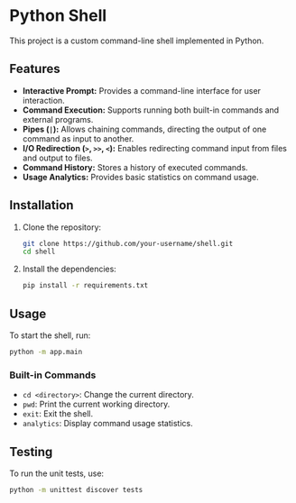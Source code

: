 # Python Shell

This project is a custom command-line shell implemented in Python.

## Features

*   **Interactive Prompt:** Provides a command-line interface for user interaction.
*   **Command Execution:** Supports running both built-in commands and external programs.
*   **Pipes (`|`):** Allows chaining commands, directing the output of one command as input to another.
*   **I/O Redirection (`>`, `>>`, `<`):** Enables redirecting command input from files and output to files.
*   **Command History:** Stores a history of executed commands.
*   **Usage Analytics:** Provides basic statistics on command usage.

## Installation

1.  Clone the repository:
    ```bash
    git clone https://github.com/your-username/shell.git
    cd shell
    ```

2.  Install the dependencies:
    ```bash
    pip install -r requirements.txt
    ```

## Usage

To start the shell, run:

```bash
python -m app.main
```

### Built-in Commands

*   `cd <directory>`: Change the current directory.
*   `pwd`: Print the current working directory.
*   `exit`: Exit the shell.
*   `analytics`: Display command usage statistics.

## Testing

To run the unit tests, use:

```bash
python -m unittest discover tests
```